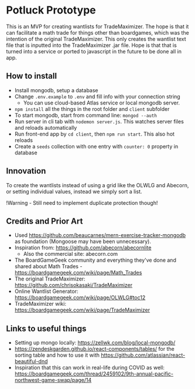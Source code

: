 # Potluck Prototype
This is an MVP for creating wantlists for TradeMaximizer. The hope is that it can facilitate a math trade for things other than boardgames, which was the intention of the original TradeMaximizer. This only creates the wantlist text file that is inputted into the TradeMaximizer .jar file. Hope is that that is turned into a service or ported to javascript in the future to be done all in app.

## How to install
- Install mongodb, setup a database
- Change `.env.example` to `.env` and fill info with your connection string
  - You can use cloud-based Atlas service or local mongodb server.
- `npm install` all the things in the root folder and `client` subfolder
- To start mongodb, start from command line: `mongod --auth`
- Run server in cli tab with `nodemon server.js`. This watches server files and reloads automatically
- Run front-end app by `cd client`, then `npm run start`. This also hot reloads
- Create a `seeds` collection with one entry with `counter: 0` property in database

## Innovation
To create the wantlists instead of using a grid like the OLWLG and Abecorn, or setting individual values, instead we simply sort a list. 

!Warning - Still need to implement duplicate protection though!

## Credits and Prior Art

- Used https://github.com/beaucarnes/mern-exercise-tracker-mongodb as foundation (Mongoose may have been unnecessary).
- Inspiration from: https://github.com/abecorn/abecornlite
  - Also the commercial site: abecorn.com
- The BoardGameGeek community and everything they've done and shared about Math Trades - https://boardgamegeek.com/wiki/page/Math_Trades
- The original TradeMaximizer: https://github.com/chrisokasaki/TradeMaximizer
- Online Wantlist Generator: https://boardgamegeek.com/wiki/page/OLWLG#toc12
- TradeMaximizer wiki: https://boardgamegeek.com/wiki/page/TradeMaximizer 

## Links to useful things
- Setting up mongo locally: https://zellwk.com/blog/local-mongodb/
- https://zendeskgarden.github.io/react-components/tables/ for the sorting table and how to use it with https://github.com/atlassian/react-beautiful-dnd
- Inspiration that this can work in real-life during COVID as well: https://boardgamegeek.com/thread/2459102/9th-annual-pacific-northwest-game-swap/page/14
